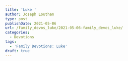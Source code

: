 ```yaml
---
title: 'Luke '
author: Joseph Louthan
type: post
publishDate: 2021-05-06
url: /family_devos_luke/2021-05-06-family_devos_luke/
categories:
  - Devotions
tags:
  - 'Family Devotions: Luke'
draft: true
---
```

